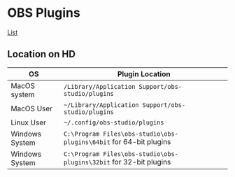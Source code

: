 # OBS Plugins

[List](https://obsproject.com/forum/resources/categories/obs-studio-plugins.6/)

## Location on HD

OS|Plugin Location
--|---------------
MacOS system|`/Library/Application Support/obs-studio/plugins`
MacOS User|`~/Library/Application Support/obs-studio/plugins`
Linux User|`~/.config/obs-studio/plugins`
Windows System|`C:\Program Files\obs-studio\obs-plugins\64bit` for 64-bit plugins
Windows System|`C:\Program Files\obs-studio\obs-plugins\32bit` for 32-bit plugins
